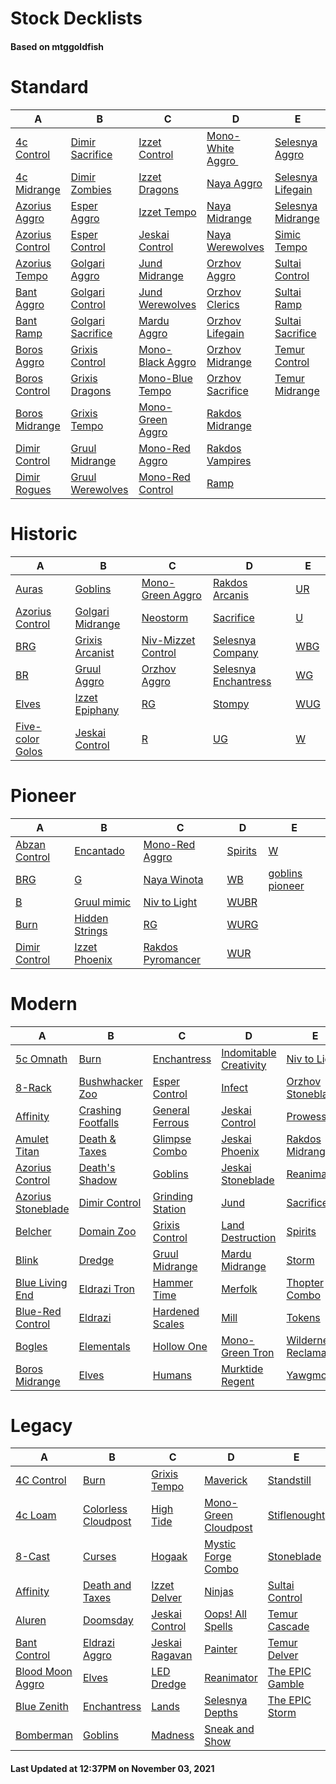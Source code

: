 # Stock Decklists
#### Based on mtggoldfish


# Standard

|                                A                                 |                                  B                                   |                                 C                                  |                                   D                                    |                                  E                                   |
|------------------------------------------------------------------|----------------------------------------------------------------------|--------------------------------------------------------------------|------------------------------------------------------------------------|----------------------------------------------------------------------|
|[4c Control](./mtggoldfish/Standard/decks/4c_Control.md)          |[Dimir Sacrifice](./mtggoldfish/Standard/decks/Dimir_Sacrifice.md)    |[Izzet Control](./mtggoldfish/Standard/decks/Izzet_Control.md)      |[Mono-White Aggro ️](./mtggoldfish/Standard/decks/Mono-White_Aggro_️.md)|[Selesnya Aggro](./mtggoldfish/Standard/decks/Selesnya_Aggro.md)      |
|[4c Midrange](./mtggoldfish/Standard/decks/4c_Midrange.md)        |[Dimir Zombies](./mtggoldfish/Standard/decks/Dimir_Zombies.md)        |[Izzet Dragons](./mtggoldfish/Standard/decks/Izzet_Dragons.md)      |[Naya Aggro](./mtggoldfish/Standard/decks/Naya_Aggro.md)                |[Selesnya Lifegain](./mtggoldfish/Standard/decks/Selesnya_Lifegain.md)|
|[Azorius Aggro](./mtggoldfish/Standard/decks/Azorius_Aggro.md)    |[Esper Aggro](./mtggoldfish/Standard/decks/Esper_Aggro.md)            |[Izzet Tempo](./mtggoldfish/Standard/decks/Izzet_Tempo.md)          |[Naya Midrange](./mtggoldfish/Standard/decks/Naya_Midrange.md)          |[Selesnya Midrange](./mtggoldfish/Standard/decks/Selesnya_Midrange.md)|
|[Azorius Control](./mtggoldfish/Standard/decks/Azorius_Control.md)|[Esper Control](./mtggoldfish/Standard/decks/Esper_Control.md)        |[Jeskai Control](./mtggoldfish/Standard/decks/Jeskai_Control.md)    |[Naya Werewolves](./mtggoldfish/Standard/decks/Naya_Werewolves.md)      |[Simic Tempo](./mtggoldfish/Standard/decks/Simic_Tempo.md)            |
|[Azorius Tempo](./mtggoldfish/Standard/decks/Azorius_Tempo.md)    |[Golgari Aggro](./mtggoldfish/Standard/decks/Golgari_Aggro.md)        |[Jund Midrange](./mtggoldfish/Standard/decks/Jund_Midrange.md)      |[Orzhov Aggro](./mtggoldfish/Standard/decks/Orzhov_Aggro.md)            |[Sultai Control](./mtggoldfish/Standard/decks/Sultai_Control.md)      |
|[Bant Aggro](./mtggoldfish/Standard/decks/Bant_Aggro.md)          |[Golgari Control](./mtggoldfish/Standard/decks/Golgari_Control.md)    |[Jund Werewolves](./mtggoldfish/Standard/decks/Jund_Werewolves.md)  |[Orzhov Clerics](./mtggoldfish/Standard/decks/Orzhov_Clerics.md)        |[Sultai Ramp](./mtggoldfish/Standard/decks/Sultai_Ramp.md)            |
|[Bant Ramp](./mtggoldfish/Standard/decks/Bant_Ramp.md)            |[Golgari Sacrifice](./mtggoldfish/Standard/decks/Golgari_Sacrifice.md)|[Mardu Aggro](./mtggoldfish/Standard/decks/Mardu_Aggro.md)          |[Orzhov Lifegain](./mtggoldfish/Standard/decks/Orzhov_Lifegain.md)      |[Sultai Sacrifice](./mtggoldfish/Standard/decks/Sultai_Sacrifice.md)  |
|[Boros Aggro](./mtggoldfish/Standard/decks/Boros_Aggro.md)        |[Grixis Control](./mtggoldfish/Standard/decks/Grixis_Control.md)      |[Mono-Black Aggro](./mtggoldfish/Standard/decks/Mono-Black_Aggro.md)|[Orzhov Midrange](./mtggoldfish/Standard/decks/Orzhov_Midrange.md)      |[Temur Control](./mtggoldfish/Standard/decks/Temur_Control.md)        |
|[Boros Control](./mtggoldfish/Standard/decks/Boros_Control.md)    |[Grixis Dragons](./mtggoldfish/Standard/decks/Grixis_Dragons.md)      |[Mono-Blue Tempo](./mtggoldfish/Standard/decks/Mono-Blue_Tempo.md)  |[Orzhov Sacrifice](./mtggoldfish/Standard/decks/Orzhov_Sacrifice.md)    |[Temur Midrange](./mtggoldfish/Standard/decks/Temur_Midrange.md)      |
|[Boros Midrange](./mtggoldfish/Standard/decks/Boros_Midrange.md)  |[Grixis Tempo](./mtggoldfish/Standard/decks/Grixis_Tempo.md)          |[Mono-Green Aggro](./mtggoldfish/Standard/decks/Mono-Green_Aggro.md)|[Rakdos Midrange](./mtggoldfish/Standard/decks/Rakdos_Midrange.md)      |                                                                      |
|[Dimir Control](./mtggoldfish/Standard/decks/Dimir_Control.md)    |[Gruul Midrange](./mtggoldfish/Standard/decks/Gruul_Midrange.md)      |[Mono-Red Aggro](./mtggoldfish/Standard/decks/Mono-Red_Aggro.md)    |[Rakdos Vampires](./mtggoldfish/Standard/decks/Rakdos_Vampires.md)      |                                                                      |
|[Dimir Rogues](./mtggoldfish/Standard/decks/Dimir_Rogues.md)      |[Gruul Werewolves](./mtggoldfish/Standard/decks/Gruul_Werewolves.md)  |[Mono-Red Control](./mtggoldfish/Standard/decks/Mono-Red_Control.md)|[Ramp](./mtggoldfish/Standard/decks/Ramp.md)                            |                                                                      |


# Historic

|                                 A                                  |                                 B                                  |                                   C                                    |                                     D                                      |                    E                     |
|--------------------------------------------------------------------|--------------------------------------------------------------------|------------------------------------------------------------------------|----------------------------------------------------------------------------|------------------------------------------|
|[Auras](./mtggoldfish/Historic/decks/Auras.md)                      |[Goblins](./mtggoldfish/Historic/decks/Goblins.md)                  |[Mono-Green Aggro](./mtggoldfish/Historic/decks/Mono-Green_Aggro.md)    |[Rakdos Arcanis](./mtggoldfish/Historic/decks/Rakdos_Arcanis.md)            |[UR](./mtggoldfish/Historic/decks/UR.md)  |
|[Azorius Control](./mtggoldfish/Historic/decks/Azorius_Control.md)  |[Golgari Midrange](./mtggoldfish/Historic/decks/Golgari_Midrange.md)|[Neostorm](./mtggoldfish/Historic/decks/Neostorm.md)                    |[Sacrifice](./mtggoldfish/Historic/decks/Sacrifice.md)                      |[U](./mtggoldfish/Historic/decks/U.md)    |
|[BRG](./mtggoldfish/Historic/decks/BRG.md)                          |[Grixis Arcanist](./mtggoldfish/Historic/decks/Grixis_Arcanist.md)  |[Niv-Mizzet Control](./mtggoldfish/Historic/decks/Niv-Mizzet_Control.md)|[Selesnya Company](./mtggoldfish/Historic/decks/Selesnya_Company.md)        |[WBG](./mtggoldfish/Historic/decks/WBG.md)|
|[BR](./mtggoldfish/Historic/decks/BR.md)                            |[Gruul Aggro](./mtggoldfish/Historic/decks/Gruul_Aggro.md)          |[Orzhov Aggro](./mtggoldfish/Historic/decks/Orzhov_Aggro.md)            |[Selesnya Enchantress](./mtggoldfish/Historic/decks/Selesnya_Enchantress.md)|[WG](./mtggoldfish/Historic/decks/WG.md)  |
|[Elves](./mtggoldfish/Historic/decks/Elves.md)                      |[Izzet Epiphany](./mtggoldfish/Historic/decks/Izzet_Epiphany.md)    |[RG](./mtggoldfish/Historic/decks/RG.md)                                |[Stompy](./mtggoldfish/Historic/decks/Stompy.md)                            |[WUG](./mtggoldfish/Historic/decks/WUG.md)|
|[Five-color Golos](./mtggoldfish/Historic/decks/Five-color_Golos.md)|[Jeskai Control](./mtggoldfish/Historic/decks/Jeskai_Control.md)    |[R](./mtggoldfish/Historic/decks/R.md)                                  |[UG](./mtggoldfish/Historic/decks/UG.md)                                    |[W](./mtggoldfish/Historic/decks/W.md)    |


# Pioneer

|                              A                              |                               B                               |                                  C                                  |                        D                        |                                E                                |
|-------------------------------------------------------------|---------------------------------------------------------------|---------------------------------------------------------------------|-------------------------------------------------|-----------------------------------------------------------------|
|[Abzan Control](./mtggoldfish/Pioneer/decks/Abzan_Control.md)|[Encantado](./mtggoldfish/Pioneer/decks/Encantado.md)          |[Mono-Red Aggro](./mtggoldfish/Pioneer/decks/Mono-Red_Aggro.md)      |[Spirits](./mtggoldfish/Pioneer/decks/Spirits.md)|[W](./mtggoldfish/Pioneer/decks/W.md)                            |
|[BRG](./mtggoldfish/Pioneer/decks/BRG.md)                    |[G](./mtggoldfish/Pioneer/decks/G.md)                          |[Naya Winota](./mtggoldfish/Pioneer/decks/Naya_Winota.md)            |[WB](./mtggoldfish/Pioneer/decks/WB.md)          |[goblins pioneer](./mtggoldfish/Pioneer/decks/goblins_pioneer.md)|
|[B](./mtggoldfish/Pioneer/decks/B.md)                        |[Gruul mimic](./mtggoldfish/Pioneer/decks/Gruul_mimic.md)      |[Niv to Light](./mtggoldfish/Pioneer/decks/Niv_to_Light.md)          |[WUBR](./mtggoldfish/Pioneer/decks/WUBR.md)      |                                                                 |
|[Burn](./mtggoldfish/Pioneer/decks/Burn.md)                  |[Hidden Strings](./mtggoldfish/Pioneer/decks/Hidden_Strings.md)|[RG](./mtggoldfish/Pioneer/decks/RG.md)                              |[WURG](./mtggoldfish/Pioneer/decks/WURG.md)      |                                                                 |
|[Dimir Control](./mtggoldfish/Pioneer/decks/Dimir_Control.md)|[Izzet Phoenix](./mtggoldfish/Pioneer/decks/Izzet_Phoenix.md)  |[Rakdos Pyromancer](./mtggoldfish/Pioneer/decks/Rakdos_Pyromancer.md)|[WUR](./mtggoldfish/Pioneer/decks/WUR.md)        |                                                                 |


# Modern

|                                  A                                   |                                  B                                   |                                C                                 |                                      D                                       |                                      E                                       |
|----------------------------------------------------------------------|----------------------------------------------------------------------|------------------------------------------------------------------|------------------------------------------------------------------------------|------------------------------------------------------------------------------|
|[5c Omnath](./mtggoldfish/Modern/decks/5c_Omnath.md)                  |[Burn](./mtggoldfish/Modern/decks/Burn.md)                            |[Enchantress](./mtggoldfish/Modern/decks/Enchantress.md)          |[Indomitable Creativity](./mtggoldfish/Modern/decks/Indomitable_Creativity.md)|[Niv to Light](./mtggoldfish/Modern/decks/Niv_to_Light.md)                    |
|[8-Rack](./mtggoldfish/Modern/decks/8-Rack.md)                        |[Bushwhacker Zoo](./mtggoldfish/Modern/decks/Bushwhacker_Zoo.md)      |[Esper Control](./mtggoldfish/Modern/decks/Esper_Control.md)      |[Infect](./mtggoldfish/Modern/decks/Infect.md)                                |[Orzhov Stoneblade](./mtggoldfish/Modern/decks/Orzhov_Stoneblade.md)          |
|[Affinity](./mtggoldfish/Modern/decks/Affinity.md)                    |[Crashing Footfalls](./mtggoldfish/Modern/decks/Crashing_Footfalls.md)|[General Ferrous](./mtggoldfish/Modern/decks/General_Ferrous.md)  |[Jeskai Control](./mtggoldfish/Modern/decks/Jeskai_Control.md)                |[Prowess](./mtggoldfish/Modern/decks/Prowess.md)                              |
|[Amulet Titan](./mtggoldfish/Modern/decks/Amulet_Titan.md)            |[Death & Taxes](./mtggoldfish/Modern/decks/Death_&_Taxes.md)          |[Glimpse Combo](./mtggoldfish/Modern/decks/Glimpse_Combo.md)      |[Jeskai Phoenix](./mtggoldfish/Modern/decks/Jeskai_Phoenix.md)                |[Rakdos Midrange](./mtggoldfish/Modern/decks/Rakdos_Midrange.md)              |
|[Azorius Control](./mtggoldfish/Modern/decks/Azorius_Control.md)      |[Death's Shadow](./mtggoldfish/Modern/decks/Death's_Shadow.md)        |[Goblins](./mtggoldfish/Modern/decks/Goblins.md)                  |[Jeskai Stoneblade](./mtggoldfish/Modern/decks/Jeskai_Stoneblade.md)          |[Reanimator](./mtggoldfish/Modern/decks/Reanimator.md)                        |
|[Azorius Stoneblade](./mtggoldfish/Modern/decks/Azorius_Stoneblade.md)|[Dimir Control](./mtggoldfish/Modern/decks/Dimir_Control.md)          |[Grinding Station](./mtggoldfish/Modern/decks/Grinding_Station.md)|[Jund](./mtggoldfish/Modern/decks/Jund.md)                                    |[Sacrifice](./mtggoldfish/Modern/decks/Sacrifice.md)                          |
|[Belcher](./mtggoldfish/Modern/decks/Belcher.md)                      |[Domain Zoo](./mtggoldfish/Modern/decks/Domain_Zoo.md)                |[Grixis Control](./mtggoldfish/Modern/decks/Grixis_Control.md)    |[Land Destruction](./mtggoldfish/Modern/decks/Land_Destruction.md)            |[Spirits](./mtggoldfish/Modern/decks/Spirits.md)                              |
|[Blink](./mtggoldfish/Modern/decks/Blink.md)                          |[Dredge](./mtggoldfish/Modern/decks/Dredge.md)                        |[Gruul Midrange](./mtggoldfish/Modern/decks/Gruul_Midrange.md)    |[Mardu Midrange](./mtggoldfish/Modern/decks/Mardu_Midrange.md)                |[Storm](./mtggoldfish/Modern/decks/Storm.md)                                  |
|[Blue Living End](./mtggoldfish/Modern/decks/Blue_Living_End.md)      |[Eldrazi Tron](./mtggoldfish/Modern/decks/Eldrazi_Tron.md)            |[Hammer Time](./mtggoldfish/Modern/decks/Hammer_Time.md)          |[Merfolk](./mtggoldfish/Modern/decks/Merfolk.md)                              |[Thopter Combo](./mtggoldfish/Modern/decks/Thopter_Combo.md)                  |
|[Blue-Red Control](./mtggoldfish/Modern/decks/Blue-Red_Control.md)    |[Eldrazi](./mtggoldfish/Modern/decks/Eldrazi.md)                      |[Hardened Scales](./mtggoldfish/Modern/decks/Hardened_Scales.md)  |[Mill](./mtggoldfish/Modern/decks/Mill.md)                                    |[Tokens](./mtggoldfish/Modern/decks/Tokens.md)                                |
|[Bogles](./mtggoldfish/Modern/decks/Bogles.md)                        |[Elementals](./mtggoldfish/Modern/decks/Elementals.md)                |[Hollow One](./mtggoldfish/Modern/decks/Hollow_One.md)            |[Mono-Green Tron](./mtggoldfish/Modern/decks/Mono-Green_Tron.md)              |[Wilderness Reclamation](./mtggoldfish/Modern/decks/Wilderness_Reclamation.md)|
|[Boros Midrange](./mtggoldfish/Modern/decks/Boros_Midrange.md)        |[Elves](./mtggoldfish/Modern/decks/Elves.md)                          |[Humans](./mtggoldfish/Modern/decks/Humans.md)                    |[Murktide Regent](./mtggoldfish/Modern/decks/Murktide_Regent.md)              |[Yawgmoth](./mtggoldfish/Modern/decks/Yawgmoth.md)                            |


# Legacy

|                                A                                 |                                   B                                    |                              C                               |                                    D                                     |                               E                                |
|------------------------------------------------------------------|------------------------------------------------------------------------|--------------------------------------------------------------|--------------------------------------------------------------------------|----------------------------------------------------------------|
|[4C Control](./mtggoldfish/Legacy/decks/4C_Control.md)            |[Burn](./mtggoldfish/Legacy/decks/Burn.md)                              |[Grixis Tempo](./mtggoldfish/Legacy/decks/Grixis_Tempo.md)    |[Maverick](./mtggoldfish/Legacy/decks/Maverick.md)                        |[Standstill](./mtggoldfish/Legacy/decks/Standstill.md)          |
|[4c Loam](./mtggoldfish/Legacy/decks/4c_Loam.md)                  |[Colorless Cloudpost](./mtggoldfish/Legacy/decks/Colorless_Cloudpost.md)|[High Tide](./mtggoldfish/Legacy/decks/High_Tide.md)          |[Mono-Green Cloudpost](./mtggoldfish/Legacy/decks/Mono-Green_Cloudpost.md)|[Stiflenought](./mtggoldfish/Legacy/decks/Stiflenought.md)      |
|[8-Cast](./mtggoldfish/Legacy/decks/8-Cast.md)                    |[Curses](./mtggoldfish/Legacy/decks/Curses.md)                          |[Hogaak](./mtggoldfish/Legacy/decks/Hogaak.md)                |[Mystic Forge Combo](./mtggoldfish/Legacy/decks/Mystic_Forge_Combo.md)    |[Stoneblade](./mtggoldfish/Legacy/decks/Stoneblade.md)          |
|[Affinity](./mtggoldfish/Legacy/decks/Affinity.md)                |[Death and Taxes](./mtggoldfish/Legacy/decks/Death_and_Taxes.md)        |[Izzet Delver](./mtggoldfish/Legacy/decks/Izzet_Delver.md)    |[Ninjas](./mtggoldfish/Legacy/decks/Ninjas.md)                            |[Sultai Control](./mtggoldfish/Legacy/decks/Sultai_Control.md)  |
|[Aluren](./mtggoldfish/Legacy/decks/Aluren.md)                    |[Doomsday](./mtggoldfish/Legacy/decks/Doomsday.md)                      |[Jeskai Control](./mtggoldfish/Legacy/decks/Jeskai_Control.md)|[Oops! All Spells](./mtggoldfish/Legacy/decks/Oops!_All_Spells.md)        |[Temur Cascade](./mtggoldfish/Legacy/decks/Temur_Cascade.md)    |
|[Bant Control](./mtggoldfish/Legacy/decks/Bant_Control.md)        |[Eldrazi Aggro](./mtggoldfish/Legacy/decks/Eldrazi_Aggro.md)            |[Jeskai Ragavan](./mtggoldfish/Legacy/decks/Jeskai_Ragavan.md)|[Painter](./mtggoldfish/Legacy/decks/Painter.md)                          |[Temur Delver](./mtggoldfish/Legacy/decks/Temur_Delver.md)      |
|[Blood Moon Aggro](./mtggoldfish/Legacy/decks/Blood_Moon_Aggro.md)|[Elves](./mtggoldfish/Legacy/decks/Elves.md)                            |[LED Dredge](./mtggoldfish/Legacy/decks/LED_Dredge.md)        |[Reanimator](./mtggoldfish/Legacy/decks/Reanimator.md)                    |[The EPIC Gamble](./mtggoldfish/Legacy/decks/The_EPIC_Gamble.md)|
|[Blue Zenith](./mtggoldfish/Legacy/decks/Blue_Zenith.md)          |[Enchantress](./mtggoldfish/Legacy/decks/Enchantress.md)                |[Lands](./mtggoldfish/Legacy/decks/Lands.md)                  |[Selesnya Depths](./mtggoldfish/Legacy/decks/Selesnya_Depths.md)          |[The EPIC Storm](./mtggoldfish/Legacy/decks/The_EPIC_Storm.md)  |
|[Bomberman](./mtggoldfish/Legacy/decks/Bomberman.md)              |[Goblins](./mtggoldfish/Legacy/decks/Goblins.md)                        |[Madness](./mtggoldfish/Legacy/decks/Madness.md)              |[Sneak and Show](./mtggoldfish/Legacy/decks/Sneak_and_Show.md)            |                                                                |



#### Last Updated at 12:37PM on November 03, 2021